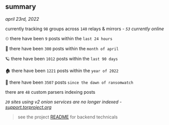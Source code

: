 
## summary
_april 23rd, 2022_

currently tracking `98` groups across `140` relays & mirrors - _`53` currently online_

⏲ there have been `9` posts within the `last 24 hours`

🦈 there have been `300` posts within the `month of april`

🪐 there have been `1012` posts within the `last 90 days`

🏚 there have been `1221` posts within the `year of 2022`

🦕 there have been `3507` posts `since the dawn of ransomwatch`

there are `48` custom parsers indexing posts

_`20` sites using v2 onion services are no longer indexed - [support.torproject.org](https://support.torproject.org/onionservices/v2-deprecation/)_

> see the project [README](https://github.com/thetanz/ransomwatch#ransomwatch--) for backend technicals
